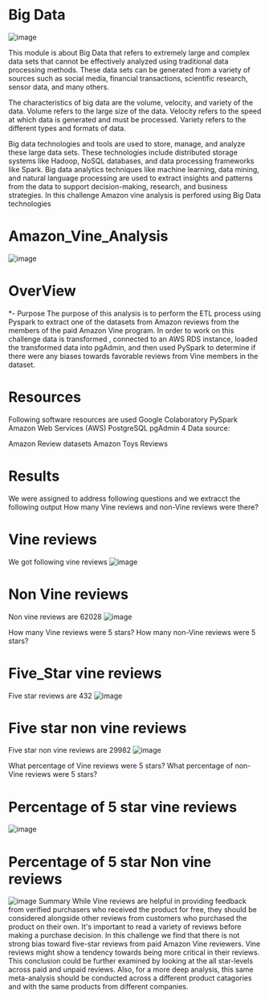 # Big Data
![image](https://user-images.githubusercontent.com/112978144/224561454-1b1e12dc-5efa-4308-b934-b1016f9c3fe9.png)

This module is about Big Data that refers to extremely large and complex data sets that cannot be effectively analyzed using traditional data processing methods. These data sets can be generated from a variety of sources such as social media, financial transactions, scientific research, sensor data, and many others.

The characteristics of big data are the volume, velocity, and variety of the data. Volume refers to the large size of the data. Velocity refers to the speed at which data is generated and must be processed. Variety refers to the different types and formats of data.

Big data technologies and tools are used to store, manage, and analyze these large data sets. These technologies include distributed storage systems like Hadoop, NoSQL databases, and data processing frameworks like Spark. Big data analytics techniques like machine learning, data mining, and natural language processing are used to extract insights and patterns from the data to support decision-making, research, and business strategies.
In this challenge Amazon vine analysis is perfored using Big Data technologies

# Amazon_Vine_Analysis

![image](https://user-images.githubusercontent.com/112978144/224560386-058646f7-8afc-4192-89df-16e9b74c7253.png)

# OverView
*- Purpose
The purpose of this analysis is to perform the ETL process using Pyspark to extract one of the datasets from Amazon reviews from the members of the paid Amazon Vine program. In order to work on this challenge data is transformed , connected to an AWS RDS instance, loaded the transformed data into pgAdmin, and then used PySpark to determine if there were any biases towards favorable reviews from Vine members in the dataset.

# Resources
Following software resources are used
Google Colaboratory 
PySpark
Amazon Web Services (AWS)
PostgreSQL 
pgAdmin 4
Data source:

Amazon Review datasets
Amazon Toys Reviews
# Results
We were assigned to address following questions and we extracct the following output
How many Vine reviews and non-Vine reviews were there?
# Vine reviews
We got following vine reviews
![image](https://user-images.githubusercontent.com/112978144/224563137-ba39ea01-4b2b-4d98-ba58-fca88cf98c28.png)
# Non Vine reviews
Non vine reviews are 62028
![image](https://user-images.githubusercontent.com/112978144/224563193-c9229b4b-1ac6-484f-b4ac-e6f159473b32.png)


How many Vine reviews were 5 stars? How many non-Vine reviews were 5 stars?
# Five_Star vine reviews
Five star reviews are 432
![image](https://user-images.githubusercontent.com/112978144/224563306-be64ad36-fb03-4a9d-b603-46dfbf7860ef.png)
# Five star non vine reviews
Five star non vine reviews are 29982
![image](https://user-images.githubusercontent.com/112978144/224563393-fd1b0d37-2039-487d-a2da-96d5d00228eb.png)


What percentage of Vine reviews were 5 stars? What percentage of non-Vine reviews were 5 stars?
# Percentage of 5 star vine reviews
![image](https://user-images.githubusercontent.com/112978144/224563481-fdf4a588-8f3b-4f07-bd14-a66e6076dccd.png)
# Percentage of 5 star Non vine reviews
![image](https://user-images.githubusercontent.com/112978144/224563515-335fa41b-2104-45f3-88fa-3be5f0e90221.png)
Summary
While Vine reviews are helpful in providing feedback from verified purchasers who received the product for free, they should be considered alongside other reviews from customers who purchased the product on their own. It's important to read a variety of reviews before making a purchase decision.
In this challenge we find that there is not strong bias toward five-star reviews from paid Amazon Vine reviewers. Vine reviews might show a tendency towards being more critical in their reviews. This conclusion could be further examined by looking at the all star-levels across paid and unpaid reviews. Also, for a more deep analysis, this same meta-analysis should be conducted across a different product catagories and with the same products from different companies.

